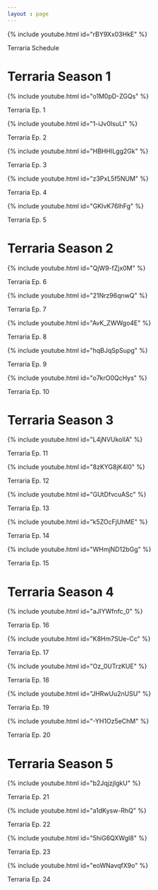 ```yaml
---
layout : page
---
```

{% include youtube.html id="rBY9Xx03HkE" %}
<p>Terraria Schedule </p>

<h1>Terraria Season 1</h1>

{% include youtube.html id="o1M0pD-ZGQs" %}
<p>Terraria Ep. 1</p>

{% include youtube.html id="1-iJv0IsuLI" %}
<p>Terraria Ep. 2</p>

{% include youtube.html id="HBHHILgg2Gk" %}
<p>Terraria Ep. 3</p>

{% include youtube.html id="z3PxL5f5NUM" %}
<p>Terraria Ep. 4</p>

{% include youtube.html id="GKIvK76lhFg" %}
<p>Terraria Ep. 5</p>

<h1>Terraria Season 2</h1>

<p>{% include youtube.html id="QjW9-fZjx0M" %}
<p>Terraria Ep. 6</p>

<p>{% include youtube.html id="21Nrz96qnwQ" %}
<p>Terraria Ep. 7</p>

<p>{% include youtube.html id="AvK_ZWWgo4E" %}
<p>Terraria Ep. 8 </p>

<p>{% include youtube.html id="hqBJqSpSupg" %}
<p>Terraria Ep. 9 </p>

<p>{% include youtube.html id="o7krO0QcHys" %}
<p>Terraria Ep. 10 </p>

<h1>Terraria Season 3</h1>

<p>{% include youtube.html id="L4jNVUkoIlA" %}
<p>Terraria Ep. 11 </p>

<p>{% include youtube.html id="8zKYG8jK4I0" %}
<p>Terraria Ep. 12 </p>

<p>{% include youtube.html id="GUtDfvcuASc" %}</p>
<p>Terraria Ep. 13 </p>

<p>{% include youtube.html id="k5ZOcFjUhME" %}</p>
<p>Terraria Ep. 14 </p>

<p>{% include youtube.html id="WHmjND12bGg" %}</p>
<p>Terraria Ep. 15 </p>

<h1>Terraria Season 4 </h1>

<p>{% include youtube.html id="aJlYWfnfc_0" %}</p>
<p>Terraria Ep. 16</p>

<p>{% include youtube.html id="K8Hm7SUe-Cc" %}</p>
<p>Terraria Ep. 17 </p>

<p>{% include youtube.html id="Oz_0UTrzKUE" %}</p>
<p>Terraria Ep. 18 </p>

<p>{% include youtube.html id="JHRwUu2nUSU" %}</p>
<p>Terraria Ep. 19 </p>

<p>{% include youtube.html id="-YH1Oz5eChM" %}</p>
<p>Terraria Ep. 20 </p>

<h1>Terraria Season 5 </h1>

<p>{% include youtube.html id="b2JqjzjIgkU" %}</p>
<p>Terraria Ep. 21</p>

<p>{% include youtube.html id="a1dKysw-RhQ" %}</p>
<p>Terraria Ep. 22 </p>

<p>{% include youtube.html id="5hiG6QXWgI8" %}</p>
<p>Terraria Ep. 23</p>

<p>{% include youtube.html id="eoWNavqfX9o" %}</p>
<p>Terraria Ep. 24 </p>

